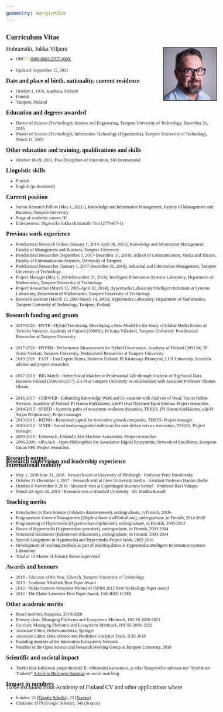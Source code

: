 ```yaml
---
geometry: margin=2cm
---	
```



<style type="text/css">
	@page {
	
	size: A4;
	  margin: 0;   /* play with these two to set it to your liking */
	}
	
 	body { 
 		margin: 0; 
		font-size: 12pt;
		font-family: Times New Roman, serif;
	}
	
	h2 {
		font-size: 120%;
		margin: 1;
	}
	li {
		font-size: 9pt;
	}
	a {
		color: black;
	}
	p {
	  padding: 0;
	  margin: 0;
	  line-height: 60%;
	}
</style>

<!-- You may have to export to PDF to get rid of the huge marginal at the top of page #1. --> 

## Curriculum Vitae ##

<div style="float: right; border: 1px solid black;  width: 25%"><img align="right" src="jukkahuhtamaki-picture-by-jonne-renvall.jpg"/></div>

<!--**Full name and date**
-->

Huhtamäki, Jukka Viljami

* ORC<span style="color: #a6ce39">iD</span> [0000-0003-2707-108X](https://orcid.org/0000-0003-2707-108X)
<!--* Male -->
* Updated: September 15, 2021

**Date and place of birth, nationality, current residence**

* October 1, 1976, Kauhava, Finland
* Finnish
* Tampere, Finland

**Education and degrees awarded**

* Doctor of Science (Technology), Science and Engineering, Tampere University of Technology, December 21, 2016
* Master of Science (Technology), Information Technology (Hypermedia), Tampere University of Technology, March 11, 2005


**Other education and training, qualifications and skills**

* October 18-19, 2011, Five Disciplines of Innovation, SRI International

<!-- other studies aiming at a degree, qualifications or supplementary education and training: name of educational or training programme, extent of education and training, organiser, start and completion (estimated) date of education or training
other skills -->

**Linguistic skills**

* Finnish
* English (professional)

**Current position**

* Senior Research Fellow (May 1, 2021-), Knowledge and Information Management, Faculty of Management and Business, Tampere University
* Stage of academic career: III
* Entrepreneur: Digiworks Jukka Huhtamäki Tmi (2770417-1)
<!-- https://tietopalvelu.ytj.fi/yritystiedot.aspx?yavain=2632417&tarkiste=DA9769530B0B837779FF656156191C04D5DE41F1 -->

**Previous work experience**

* Postdoctoral Research Fellow (January 1, 2019-April 30, 2021), Knowledge and Information Management, Faculty of Management and Business, Tampere University
* Postdoctoral Researcher (September 1, 2017-December 31, 2018), School of Communication, Media and Theatre, Faculty of Communication Sciences, University of Tampere.
* Postdoctoral Researcher (January 1, 2017-December 31, 2018), Industrial and Information Management, Tampere University of Technology.
* Project Manager (May 1, 2014-December 31, 2016), Intelligent Information Systems Laboratory, Department of Mathematics, Tampere University of Technology.
* Project Researcher (March 15, 2005-April 30, 2014), Hypermedia Laboratory/Intelligent Information Systems Laboratory, Department of Mathematics, Tampere University of Technology.
* Research assistant (March 15, 2000-March 14, 2005), Hypermedia Laboratory, Department of Mathematics, Tampere University of Technology, Tampere, Finland.

**Research funding and grants** 

<!--
Hyper: 1.9.2017–31.8.2021
-->
* 2017-2021 · HYTE - Hybrid Terrorizing. Developing a New Model for the Study of Global Media Events of Terrorist Violence. Academy of Finland (308850). PI Katja Valaskivi, Tampere University. Postdoctoral Researcher at Tampere University.
<!-- 01.09.2017 - 31.08.2021 -->
<!-- 480 000 EUR -->
* 2017-2021 · HYPER - Performance Measurement for Hybrid Governance. Academy of Finland (309134). PI Jarmo Vakkuri, Tampere University. Postdoctoral Researcher at Tampere University.
* 2019-2021 · FAST - Fast Expert Teams, Business Finland. PI Kirsimarja Blomqvist, LUT University. Scientific advisor and project researcher.
<!-- 1.9.2017-30.11.2019 -->
<!--  300 000 EUR -->
* 2017-2019 · BIG Match - Better Social Matches in Professional Life through Analysis of Big Social Data. Business Finland (3166/31/2017). Co-PI at Tampere University in collaboration with Associate Professor Thomas Olsson.
<!-- 01.09.2017 - 31.08.2021 -->
<!-- 309 180 EUR -->
* 2016-2017 · COBWEB - Enhancing Knowledge Work and Co-creation with Analysis of Weak Ties in Online Services. Academy of Finland. PI Hannu Kärkkäinen, sub-PI Ossi Nykänen/Tapio Elomaa. Project researcher.
* 2014-2015 · SPEED - Systemic paths of ecosystem evolution dynamics, TEKES. (PI Hannu Kärkkäinen, sub-PI Seppo Pohjolainen). Project manager
* 2013-2015 · REINO - Relational capital for innovative growth companies, TEKES. Project manager.
* 2010-2012 · SINDI - Social media-supported indicators for user-driven service innovation, TEKES. Project manager.
* 2009-2010 · Erimenu.fi, Finland’s Slot Machine Association. Project researcher.
*	2006-2009 · OPAALS - Open Philosophies for Associative Digital Ecosystems, Network of Excellence, European Union FP6. Project researcher.

**Research output**

<!--
* Methods, software, infrastructures, materials, guides and tools developed
* Patents and inventions
* Most significant artistic works and processes
--> 

**Research supervision and leadership experience**



**International mobility**

* May 1, 2018-June 31, 2018 · Research visit at University of Pittsburgh · Professor Peter Brusilovsky
* October 31-December 1, 2017 · Research visit at Freie Universität Berlin · Assistant Professor Hannes Rothe
* October 8-November 9, 2016 · Research visit at Copenhagen Business School · Professor Ravi Vatrapu
* March 23-April 30, 2015 · Research visit at Stanford University · Dr. Martha Russell

**Teaching merits**

* Introduction to Data Science (Johdanto datatieteeseen), undergraduate, in Finnish, 2018-
* Programmatic Content Management (Ohjelmallinen sisällönhallinta), undergraduate, in Finnish, 2014-2020
* Programming of Hypermedia (Hypermedian ohjelmointi), undergraduate, in Finnish, 2005-2013
* Basics of Hypermedia (Hypermedian perusteet), undergraduate, in Finnish, 2003-2004
* Structured documents (Rakenteiset dokumentit), undergraduate, in Finnish, 2003-2004
* Special Assignment in Hypermedia and Hypermedia Project Work, 2002-2016
* Development of teaching methods as part of teaching duties at Hypermedia/Intelligent Information Systems Laboratory
* Total of 14 Master of Science theses supervised

**Awards and honours**

* 2018 · Educator of the Year, Edutech, Tampere University of Technology
* 2013 · Academic Mindtrek Best Paper Award
* 2012 · Nokia Siemens Networks Winner of ISPIM 2012 Best Technology Paper Award
* 2012 · The Elaine Lawrence Best Paper Award, 13th IEEE ICMB

**Other academic merits**

* Board member, Rajapinta, 2019-2020
* Primary chair, Managing Platforms and Ecosystems Minitrack, HICSS 2020-2021
* Co-chair, Managing Platforms and Ecosystems Minitrack, HICSS 2019, 2022
* Associate Editor, Behaviormetrika, Springer
* Associate Editor, Data Science and Predictive Analytics Track, ICIS 2018
* Founding member of the Innovation Ecosystems Network
* Member of the Open Science and Research Working Group at Tampere University, 2018

<!-- positions as editor-in-chief, editor, or member of editorial boards of scientific and scholarly journals and publication series
referee for scientific and scholarly journals
administrative responsibilities at higher education institutions or at research organisations, responsibilities in the higher education community
invited keynote lectures abroad -->

**Scientific and societal impact**

* Teetkö töitä kaltaistesi ympäröimänä? Ei välttämättä kannattaisi, ja siksi Tampereella tutkitaan nyt ”työelämän Tinderiä” [Article in Helsingin Sanomat](https://www.hs.fi/ura/art-2000006002983.html) on social matching


**Impact in numbers**

To be excluded from Academy of Finland CV and other applications where 
 
* h-index: 21 ([Google Scholar](https://scholar.google.fi/citations?user=ZWiTwHQAAAAJ&hl=fi&oi=ao])), 12 ([Scopus](https://www.scopus.com/authid/detail.uri?authorId=35484079200))
* Citations: 1579 (Google Scholar), 546 (Scopus)

<!--
* Promoting open science and research, for example the production and responsible distribution of research material and datasets
* Utilising research outputs (own and those of others)
* Promoting responsible conduct of research, for example by acting as a research integrity adviser
* Developing responsible research and innovation activities
* Key positions of trust, expert positions and assignments
* Merits in science communication and appearing as an expert in the media
--> 


